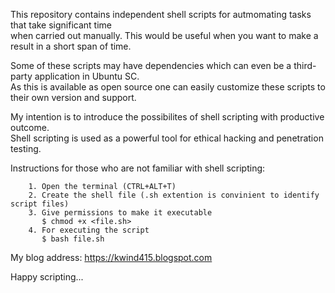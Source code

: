 
													      
This repository contains independent shell scripts for autmomating tasks that take significant time          
when carried out manually. This would be useful when you want to make a result in a short span of time.     
													      
Some of these scripts may have dependencies which can even be a third-party application in Ubuntu SC.        
As this is available as open source one can easily customize these scripts to their own version and support. 
                                                                                                             
My intention is to introduce the possibilites of shell scripting with productive outcome.                    
Shell scripting is used as a powerful tool for ethical hacking and penetration testing.                      
                                                                                                             
Instructions for those who are not familiar with shell scripting:                                            
                                                                                                             
        1. Open the terminal (CTRL+ALT+T)                                                                    
        2. Create the shell file (.sh extention is convinient to identify script files)                      
        3. Give permissions to make it executable                                                            
           $ chmod +x <file.sh>                                                                              
        4. For executing the script                                                                          
           $ bash file.sh                                                                                    
													      
My blog address: <https://kwind415.blogspot.com> 							      
													      
													     
Happy scripting...

